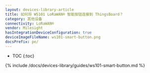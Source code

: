```yaml
---
layout: devices-library-article
title: 如何将 WS101 LoRaWAN® 智能按钮连接到 ThingsBoard？
category: 其他设备
connectivity: LoRaWAN®
vendor: Milesight
hasIntegrationDeviceConfiguration: true
deviceImageFileName: ws101-smart-button.png
docsPrefix: pe/
---
```


* TOC
{:toc}

{% include /docs/devices-library/guides/ws101-smart-button.md %}